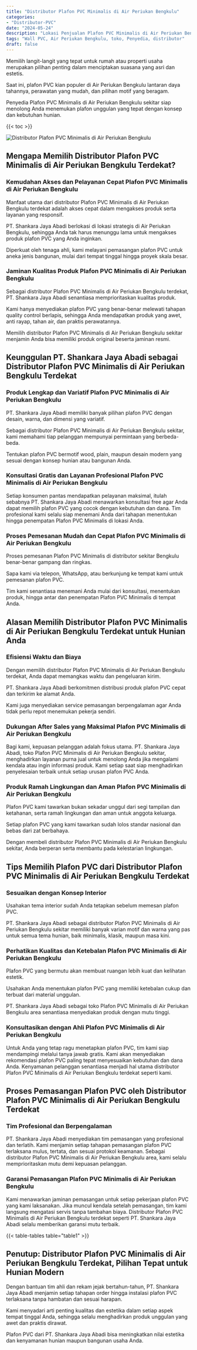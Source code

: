 ```yaml
---
title: "Distributor Plafon PVC Minimalis di Air Periukan Bengkulu"
categories: 
- "Distributor-PVC"
date: "2024-05-24"
description: "Lokasi Penjualan Plafon PVC Minimalis di Air Periukan Bengkulu bagi tempat tinggal, perkantoran, dan ritel. Produk terbaik, beragam motif, variasi warna elegan, dengan jasa pemasangan dikerjakan oleh tim ahli serta kepastian resmi!|Jasa penjualan Plafon PVC Minimalis di Air Periukan Bengkulu untuk keperluan rumah, kantor, atau gerai, dengan panel terbaik dan penempatan oleh teknisi berpengalaman dan garansi resmi.|Pilihan Plafon PVC Minimalis di Air Periukan Bengkulu yang andal untuk hunian, office, dan gerai, bersama panel berkualitas dan pemasangan oleh tenaga ahli berpengalaman dan garansi resmi.|Distribusi Plafon PVC Minimalis di Air Periukan Bengkulu untuk rumah, kantor, serta ritel, dengan material terbaik dan pemasangan oleh tim profesional, disertai beserta kepastian resmi.}"
tags: "Wall PVC, Air Periukan Bengkulu, toko, Penyedia, distributor"
draft: false
---
```


Memilih langit-langit yang tepat untuk rumah atau properti usaha merupakan pilihan penting dalam menciptakan suasana yang asri dan estetis.

Saat ini, plafon PVC kian populer di Air Periukan Bengkulu lantaran daya tahannya, perawatan yang mudah, dan pilihan motif yang beragam.

Penyedia Plafon PVC Minimalis di Air Periukan Bengkulu sekitar siap menolong Anda menemukan plafon unggulan yang tepat dengan konsep dan kebutuhan hunian.

{{< toc >}}

![Distributor Plafon PVC Minimalis di Air Periukan Bengkulu](/images/Distributor-PVC/Distributor-Plafon-PVC-Minimalis-di-Air-Periukan-Bengkulu.png)


## Mengapa Memilih Distributor Plafon PVC Minimalis di Air Periukan Bengkulu Terdekat?

### Kemudahan Akses dan Pelayanan Cepat Plafon PVC Minimalis di Air Periukan Bengkulu

Manfaat utama dari distributor Plafon PVC Minimalis di Air Periukan Bengkulu terdekat adalah akses cepat dalam mengakses produk serta layanan yang responsif.

PT. Shankara Jaya Abadi berlokasi di lokasi strategis di Air Periukan Bengkulu, sehingga Anda tak harus menunggu lama untuk mengakses produk plafon PVC yang Anda inginkan.

Diperkuat oleh tenaga ahli, kami melayani pemasangan plafon PVC untuk aneka jenis bangunan, mulai dari tempat tinggal hingga proyek skala besar.

### Jaminan Kualitas Produk Plafon PVC Minimalis di Air Periukan Bengkulu

Sebagai distributor Plafon PVC Minimalis di Air Periukan Bengkulu terdekat, PT. Shankara Jaya Abadi senantiasa memprioritaskan kualitas produk.

Kami hanya menyediakan plafon PVC yang benar-benar melewati tahapan quality control berlapis, sehingga Anda mendapatkan produk yang awet, anti rayap, tahan air, dan praktis perawatannya.

Memilih distributor Plafon PVC Minimalis di Air Periukan Bengkulu sekitar menjamin Anda bisa memiliki produk original beserta jaminan resmi.

## Keunggulan PT. Shankara Jaya Abadi sebagai Distributor Plafon PVC Minimalis di Air Periukan Bengkulu Terdekat

### Produk Lengkap dan Variatif Plafon PVC Minimalis di Air Periukan Bengkulu

PT. Shankara Jaya Abadi memiliki banyak pilihan plafon PVC dengan desain, warna, dan dimensi yang variatif.

Sebagai distributor Plafon PVC Minimalis di Air Periukan Bengkulu sekitar, kami memahami tiap pelanggan mempunyai permintaan yang berbeda-beda.

Tentukan plafon PVC bermotif wood, plain, maupun desain modern yang sesuai dengan konsep hunian atau bangunan Anda.

### Konsultasi Gratis dan Layanan Profesional Plafon PVC Minimalis di Air Periukan Bengkulu

Setiap konsumen pantas mendapatkan pelayanan maksimal, itulah sebabnya PT. Shankara Jaya Abadi menawarkan konsultasi free agar Anda dapat memilih plafon PVC yang cocok dengan kebutuhan dan dana. Tim profesional kami selalu siap menemani Anda dari tahapan menentukan hingga penempatan Plafon PVC Minimalis di lokasi Anda.

### Proses Pemesanan Mudah dan Cepat Plafon PVC Minimalis di Air Periukan Bengkulu

Proses pemesanan Plafon PVC Minimalis di distributor sekitar Bengkulu benar-benar gampang dan ringkas.

Sapa kami via telepon, WhatsApp, atau berkunjung ke tempat kami untuk pemesanan plafon PVC.

Tim kami senantiasa menemani Anda mulai dari konsultasi, menentukan produk, hingga antar dan penempatan Plafon PVC Minimalis di tempat Anda.

## Alasan Memilih Distributor Plafon PVC Minimalis di Air Periukan Bengkulu Terdekat untuk Hunian Anda

### Efisiensi Waktu dan Biaya

Dengan memilih distributor Plafon PVC Minimalis di Air Periukan Bengkulu terdekat, Anda dapat memangkas waktu dan pengeluaran kirim.

PT. Shankara Jaya Abadi berkomitmen distribusi produk plafon PVC cepat dan terkirim ke alamat Anda.

Kami juga menyediakan service pemasangan berpengalaman agar Anda tidak perlu repot menemukan pekerja sendiri.

### Dukungan After Sales yang Maksimal Plafon PVC Minimalis di Air Periukan Bengkulu

Bagi kami, kepuasan pelanggan adalah fokus utama. PT. Shankara Jaya Abadi, toko Plafon PVC Minimalis di Air Periukan Bengkulu sekitar, menghadirkan layanan purna jual untuk menolong Anda jika mengalami kendala atau ingin informasi produk. Kami setiap saat siap menghadirkan penyelesaian terbaik untuk setiap urusan plafon PVC Anda.

### Produk Ramah Lingkungan dan Aman Plafon PVC Minimalis di Air Periukan Bengkulu

Plafon PVC kami tawarkan bukan sekadar unggul dari segi tampilan dan ketahanan, serta ramah lingkungan dan aman untuk anggota keluarga.

Setiap plafon PVC yang kami tawarkan sudah lolos standar nasional dan bebas dari zat berbahaya.

Dengan membeli distributor Plafon PVC Minimalis di Air Periukan Bengkulu sekitar, Anda berperan serta membantu pada kelestarian lingkungan.

## Tips Memilih Plafon PVC dari Distributor Plafon PVC Minimalis di Air Periukan Bengkulu Terdekat

### Sesuaikan dengan Konsep Interior

Usahakan tema interior sudah Anda tetapkan sebelum memesan plafon PVC.

PT. Shankara Jaya Abadi sebagai distributor Plafon PVC Minimalis di Air Periukan Bengkulu sekitar memiliki banyak varian motif dan warna yang pas untuk semua tema hunian, baik minimalis, klasik, maupun masa kini.

### Perhatikan Kualitas dan Ketebalan Plafon PVC Minimalis di Air Periukan Bengkulu

Plafon PVC yang bermutu akan membuat ruangan lebih kuat dan kelihatan estetik.

Usahakan Anda menentukan plafon PVC yang memiliki ketebalan cukup dan terbuat dari material unggulan.

PT. Shankara Jaya Abadi sebagai toko Plafon PVC Minimalis di Air Periukan Bengkulu area senantiasa menyediakan produk dengan mutu tinggi.

### Konsultasikan dengan Ahli Plafon PVC Minimalis di Air Periukan Bengkulu

Untuk Anda yang tetap ragu menetapkan plafon PVC, tim kami siap mendampingi melalui tanya jawab gratis. Kami akan menyediakan rekomendasi plafon PVC paling tepat menyesuaikan kebutuhan dan dana Anda. Kenyamanan pelanggan senantiasa menjadi hal utama distributor Plafon PVC Minimalis di Air Periukan Bengkulu terdekat seperti kami.

## Proses Pemasangan Plafon PVC oleh Distributor Plafon PVC Minimalis di Air Periukan Bengkulu Terdekat

### Tim Profesional dan Berpengalaman

PT. Shankara Jaya Abadi menyediakan tim pemasangan yang profesional dan terlatih. Kami menjamin setiap tahapan pemasangan plafon PVC terlaksana mulus, tertata, dan sesuai protokol keamanan. Sebagai distributor Plafon PVC Minimalis di Air Periukan Bengkulu area, kami selalu memprioritaskan mutu demi kepuasan pelanggan.

### Garansi Pemasangan Plafon PVC Minimalis di Air Periukan Bengkulu

Kami menawarkan jaminan pemasangan untuk setiap pekerjaan plafon PVC yang kami laksanakan. Jika muncul kendala setelah pemasangan, tim kami langsung mengatasi servis tanpa tambahan biaya. Distributor Plafon PVC Minimalis di Air Periukan Bengkulu terdekat seperti PT. Shankara Jaya Abadi selalu memberikan garansi mutu terbaik.

{{< table-tables table="table1" >}}

## Penutup: Distributor Plafon PVC Minimalis di Air Periukan Bengkulu Terdekat, Pilihan Tepat untuk Hunian Modern

Dengan bantuan tim ahli dan rekam jejak bertahun-tahun, PT. Shankara Jaya Abadi menjamin setiap tahapan order hingga instalasi plafon PVC terlaksana tanpa hambatan dan sesuai harapan.

Kami menyadari arti penting kualitas dan estetika dalam setiap aspek tempat tinggal Anda, sehingga selalu menghadirkan produk unggulan yang awet dan praktis dirawat.

Plafon PVC dari PT. Shankara Jaya Abadi bisa meningkatkan nilai estetika dan kenyamanan hunian maupun bangunan usaha Anda.